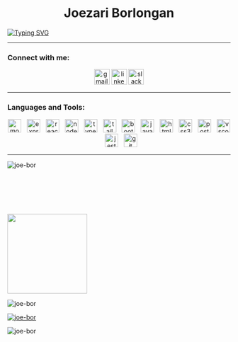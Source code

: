 <h1 align='center'> Joezari Borlongan </h1>

[![Typing SVG](https://readme-typing-svg.demolab.com?font=short+stack&size=25&duration=3000&pause=1000&color=FBB270&background=AB16FF00&center=true&vCenter=true&width=435&lines=Invent,+Innovate,+Iterate;Lifelong+Learner;Blockchain+Enthusiast;Software+Engineer)](https://git.io/typing-svg)

---

<!-- Connect-->
<h3 align="left">Connect with me:</h3>
<div align="center">
  <img src="https://img.shields.io/static/v1?message=Gmail&logo=gmail&label=&color=D14836&logoColor=white&labelColor=&style=for-the-badge" height="35" alt="gmail logo"  />
  <img src="https://img.shields.io/static/v1?message=LinkedIn&logo=linkedin&label=&color=0077B5&logoColor=white&labelColor=&style=for-the-badge" height="35" alt="linkedin logo"  />
  <img src="https://img.shields.io/static/v1?message=Slack&logo=slack&label=&color=4A154B&logoColor=white&labelColor=&style=for-the-badge" height="35" alt="slack logo"  />
</div>

---

<!-- Tech Stack Bar-->
<h3>Languages and Tools:</h3>
<div align="center">
    <img src="https://skillicons.dev/icons?i=mongodb" height="30" alt="mongodb logo"  />
    <img width="5" />
    <img src="https://skillicons.dev/icons?i=express" height="30" alt="express logo"  />
    <img width="5" />
    <img src="https://skillicons.dev/icons?i=react" height="30" alt="react logo"  />
    <img width="5" />
    <img src="https://skillicons.dev/icons?i=nodejs" height="30" alt="nodejs logo"  />
    <img width="5" />
    <img src="https://skillicons.dev/icons?i=ts" height="30" alt="typescript logo"  />
    <img width="5" />
    <img src="https://skillicons.dev/icons?i=tailwind" height="30" alt="tailwindcss logo"  />
    <img width="5" />
    <img src="https://skillicons.dev/icons?i=bootstrap" height="30" alt="bootstrap logo"  />
    <img width="5" />
    <img src="https://skillicons.dev/icons?i=js" height="30" alt="javascript logo"  />
    <img width="5" />
    <img src="https://skillicons.dev/icons?i=html" height="30" alt="html5 logo"  />
    <img width="5" />
    <img src="https://skillicons.dev/icons?i=css" height="30" alt="css3 logo"  />
    <img width="5" />
    <img src="https://skillicons.dev/icons?i=postman" height="30" alt="postman logo"  />
    <img width="5" />
    <img src="https://skillicons.dev/icons?i=vscode" height="30" alt="vscode logo"  />
    <img width="5" />
    <img src="https://skillicons.dev/icons?i=jest" height="30" alt="jest logo"  />
    <img width="5" />
    <img src="https://skillicons.dev/icons?i=git" height="30" alt="git logo"  />
</div>

---

<!--  -->
<p><img align="left" src="https://github-readme-stats.vercel.app/api/top-langs?username=joe-bor&show_icons=true&locale=en&layout=compact&theme=onedark" alt="joe-bor" /></p> 
<br/>
<br/>
<br/>
<br/>
<br/>
<br/>
<br/>

<!-- GitHub Stats -->
<img height="180em" src="https://github-readme-stats.vercel.app/api?username=joe-bor&show_icons=true&hide_border=false&theme=onedark&&count_private=true&include_all_commits=true" />

<!-- Streak Bar -->
<p><img align="center" src="https://github-readme-streak-stats.herokuapp.com/?user=joe-bor&theme=onedark" alt="joe-bor" /></p>

<!-- GitHub Trophies -->
<p align="left"> <a href="https://github.com/ryo-ma/github-profile-trophy"><img src="https://github-profile-trophy.vercel.app/?username=joe-bor&theme=onedark&no-bg=true&margin-w=10&margin-h=10&column=7" alt="joe-bor" /></a> </p>

<!-- Profile Views -->
<p align="left"> <img src="https://komarev.com/ghpvc/?username=joe-bor&label=Visitors&color=4aa2d9&style=plastic" alt="joe-bor" /> </p>
